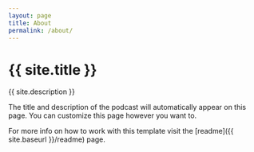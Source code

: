 ```yaml
---
layout: page
title: About
permalink: /about/
---
```


# {{ site.title }}

{{ site.description }}

[//]: # (Delete this line and everything below in production.)

The title and description of the podcast will automatically appear on this page. You can customize this page however you want to.

For more info on how to work with this template visit the [readme]({{ site.baseurl }}/readme) page.
